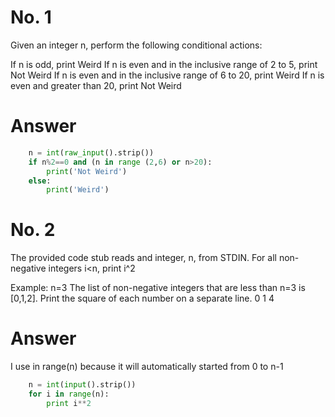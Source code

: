 # No. 1
Given an integer n, perform the following conditional actions:

If n is odd, print Weird
If n is even and in the inclusive range of 2 to 5, print Not Weird
If n is even and in the inclusive range of 6 to 20, print Weird
If n is even and greater than 20, print Not Weird

# Answer
```python
    n = int(raw_input().strip())
    if n%2==0 and (n in range (2,6) or n>20):
        print('Not Weird')
    else:
        print('Weird')
```

# No. 2
The provided code stub reads and integer, n, from STDIN. For all non-negative integers i<n, print i^2

Example: n=3
The list of non-negative integers that are less than n=3 is [0,1,2]. Print the square of each number on a separate line.
0
1
4

# Answer
I use in range(n) because it will automatically started from 0 to n-1
```python
    n = int(input().strip())
    for i in range(n):
        print i**2
```

